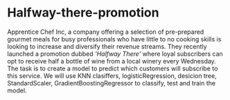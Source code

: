 # Halfway-there-promotion
Apprentice Chef Inc, a company offering a selection of pre-prepared gourmet meals for busy professionals who have little to no cooking skills is looking to increase and diversify their revenue streams. They recently launched a promotion dubbed *'Halfway There'* where loyal subscribers can opt to receive half a bottle of wine from a local winery every Wednesday. The task is to create a model to predict which customers will subscribe to this service. We will use KNN clasiffers, logisticRegression, desicion tree, StandardScaler, GradientBoostingRegressor to classify, test and train the model.
